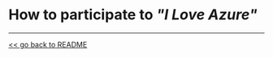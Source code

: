 # How to participate to *_"I Love Azure"_*


-----------------------------------------------------
[<< go back to README](README.md)